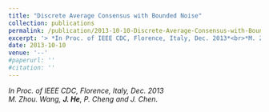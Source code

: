 ```yaml
---
title: "Discrete Average Consensus with Bounded Noise"
collection: publications
permalink: /publication/2013-10-10-Discrete-Average-Consensus-with-Bounded-Noise/
excerpt: '> *In Proc. of IEEE CDC, Florence, Italy, Dec. 2013*<br>*M. Zhou. Wang, **J. He**, P. Cheng and J. Chen*.'
date: 2013-10-10
venue: '--'
#paperurl: ''
#citation: ''
---
```

*In Proc. of IEEE CDC, Florence, Italy, Dec. 2013*  
*M. Zhou. Wang, **J. He**, P. Cheng and J. Chen*.